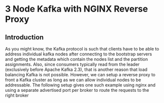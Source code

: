 # 3 Node Kafka with NGINX Reverse Proxy

## Introduction

As you might know, the Kafka protocol is such that clients  have to be able to address
individual kafka nodes after connecting to the bootstrap servers and getting the 
metadata which contain the nodes list and the partition assignments. Also, since
consumers typically read from the leader (exclusively before Apache Kafka 2.3), that is
another reason that load balancing Kafka is not possible. However, we can setup a 
reverse proxy to front a Kafka cluster as long as we can allow individual nodes to be
addressable. The following setup gives one such example using nginx and using a 
separate advertised port per broker to route the requests to the right broker
